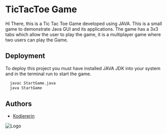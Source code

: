 
# TicTacToe Game

Hi There, this is a Tic Tac Toe Game developed using JAVA. This is a small game to demonstrate Java GUI and its applications. The game has a 3x3 tabs which allow the user to play the game, it is a multiplayer game where two users can play the Game.



## Deployment

To deploy this project you must have installed JAVA JDK into your system and in the terminal run to start the game.

```bash
  javac StartGame.java
  java StartGame
```


## Authors

- [Kodiererin](https://github.com/Kodiererin)


![Logo](![android-chrome-512x512](https://user-images.githubusercontent.com/110911377/218644358-c9deea45-7d72-481c-a794-d2252132b4e0.png)
)

